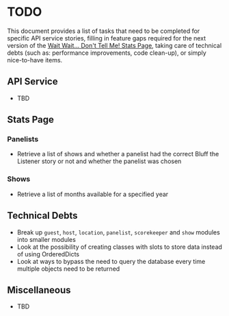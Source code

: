 # TODO

This document provides a list of tasks that need to be completed for specific
API service stories, filling in feature gaps required for the next version of
the [Wait Wait... Don't Tell Me! Stats Page](https://wwdt.me), taking care of
technical debts (such as: performance improvements, code clean-up), or simply
nice-to-have items.

## API Service

- TBD

## Stats Page

### Panelists

- Retrieve a list of shows and whether a panelist had the correct Bluff the Listener story or not and whether the panelist was chosen

### Shows

- Retrieve a list of months available for a specified year

## Technical Debts

- Break up `guest`, `host`, `location`, `panelist`, `scorekeeper` and `show` modules into smaller modules
- Look at the possibility of creating classes with slots to store data instead of using OrderedDicts
- Look at ways to bypass the need to query the database every time multiple objects need to be returned

## Miscellaneous

- TBD
